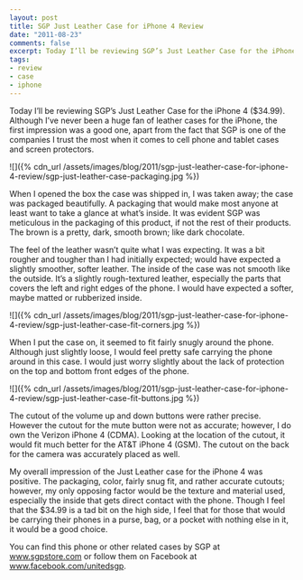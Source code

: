 ```yaml
---
layout: post
title: SGP Just Leather Case for iPhone 4 Review
date: "2011-08-23"
comments: false
excerpt: Today I’ll be reviewing SGP’s Just Leather Case for the iPhone 4. Although I’ve never been a huge fan of leather cases for the iPhone, the first impression was a good one, apart from the fact that SGP is one of the companies I trust the most when it comes to cell phone and tablet cases and screen protectors.
tags:
- review
- case
- iphone
---
```


Today I’ll be reviewing SGP’s Just Leather Case for the iPhone 4 ($34.99). Although I’ve never been a huge fan of leather cases for the iPhone, the first impression was a good one, apart from the fact that SGP is one of the companies I trust the most when it comes to cell phone and tablet cases and screen protectors.

![]({% cdn_url /assets/images/blog/2011/sgp-just-leather-case-for-iphone-4-review/sgp-just-leather-case-packaging.jpg %})

When I opened the box the case was shipped in, I was taken away; the case was packaged beautifully. A packaging that would make most anyone at least want to take a glance at what’s inside. It was evident SGP was meticulous in the packaging of this product, if not the rest of their products. The brown is a pretty, dark, smooth brown; like dark chocolate.

The feel of the leather wasn’t quite what I was expecting. It was a bit rougher and tougher than I had initially expected; would have expected a slightly smoother, softer leather. The inside of the case was not smooth like the outside. It’s a slightly rough-textured leather, especially the parts that covers the left and right edges of the phone. I would have expected a softer, maybe matted or rubberized inside.

![]({% cdn_url /assets/images/blog/2011/sgp-just-leather-case-for-iphone-4-review/sgp-just-leather-case-fit-corners.jpg %})

When I put the case on, it seemed to fit fairly snugly around the phone. Although just slightly loose, I would feel pretty safe carrying the phone around in this case. I would just worry slightly about the lack of protection on the top and bottom front edges of the phone.

![]({% cdn_url /assets/images/blog/2011/sgp-just-leather-case-for-iphone-4-review/sgp-just-leather-case-fit-buttons.jpg %})

The cutout of the volume up and down buttons were rather precise. However the cutout for the mute button were not as accurate; however, I do own the Verizon iPhone 4 (CDMA). Looking at the location of the cutout, it would fit much better for the AT&amp;T iPhone 4 (GSM). The cutout on the back for the camera was accurately placed as well.

My overall impression of the Just Leather case for the iPhone 4 was positive. The packaging, color, fairly snug fit, and rather accurate cutouts; however, my only opposing factor would be the texture and material used, especially the inside that gets direct contact with the phone. Though I feel that the $34.99 is a tad bit on the high side, I feel that for those that would be carrying their phones in a purse, bag, or a pocket with nothing else in it, it would be a good choice.

You can find this phone or other related cases by SGP at <a href="http://www.sgpstore.com" target="_blank">www.sgpstore.com</a> or follow them on Facebook at <a href="http://www.facebook.com/unitedsgp" target="_blank">www.facebook.com/unitedsgp</a>.
